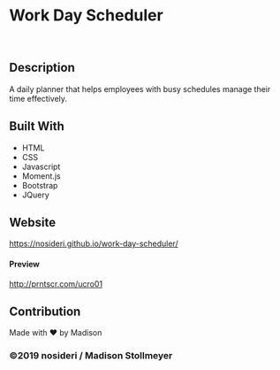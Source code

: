 # Work Day Scheduler
​
## Description 
A daily planner that helps employees with busy schedules manage their time effectively.
​
## Built With
* HTML
* CSS
* Javascript
* Moment.js
* Bootstrap
* JQuery

## Website
https://nosideri.github.io/work-day-scheduler/

#### Preview
http://prntscr.com/ucro01

## Contribution
Made with ❤️ by Madison

### ©️2019 nosideri / Madison Stollmeyer